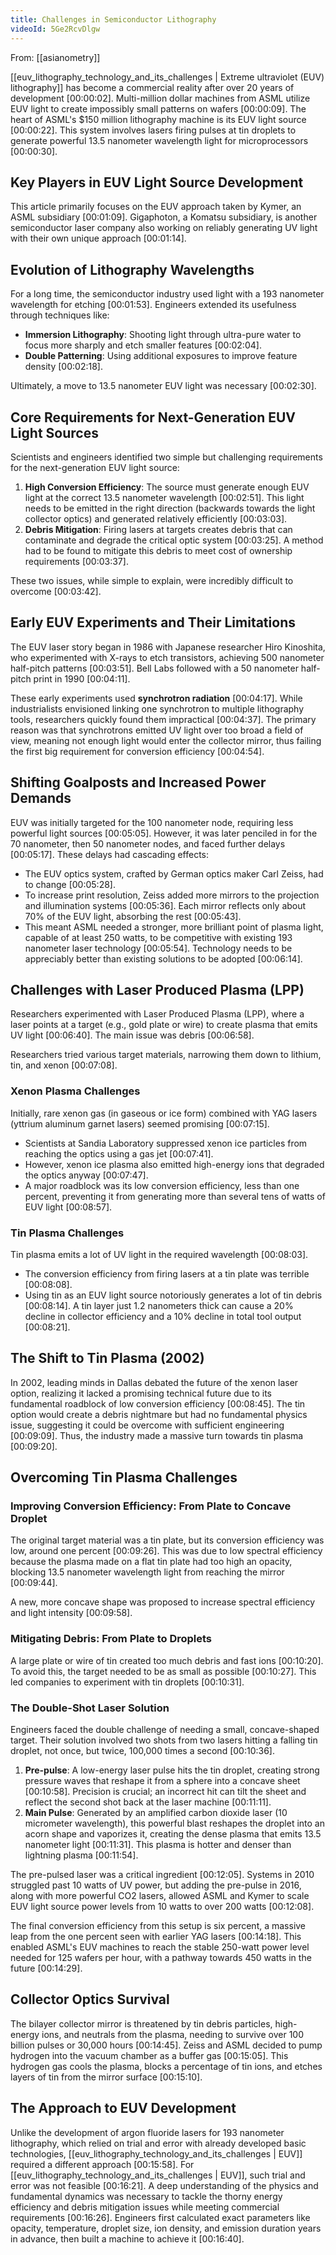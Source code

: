 ```yaml
---
title: Challenges in Semiconductor Lithography
videoId: 5Ge2RcvDlgw
---
```


From: [[asianometry]] <br/> 

[[euv_lithography_technology_and_its_challenges | Extreme ultraviolet (EUV) lithography]] has become a commercial reality after over 20 years of development <a class="yt-timestamp" data-t="00:00:02">[00:00:02]</a>. Multi-million dollar machines from ASML utilize EUV light to create impossibly small patterns on wafers <a class="yt-timestamp" data-t="00:00:09">[00:00:09]</a>. The heart of ASML's $150 million lithography machine is its EUV light source <a class="yt-timestamp" data-t="00:00:22">[00:00:22]</a>. This system involves lasers firing pulses at tin droplets to generate powerful 13.5 nanometer wavelength light for microprocessors <a class="yt-timestamp" data-t="00:00:30">[00:00:30]</a>.

## Key Players in EUV Light Source Development
This article primarily focuses on the EUV approach taken by Kymer, an ASML subsidiary <a class="yt-timestamp" data-t="00:01:09">[00:01:09]</a>. Gigaphoton, a Komatsu subsidiary, is another semiconductor laser company also working on reliably generating UV light with their own unique approach <a class="yt-timestamp" data-t="00:01:14">[00:01:14]</a>.

## Evolution of Lithography Wavelengths
For a long time, the semiconductor industry used light with a 193 nanometer wavelength for etching <a class="yt-timestamp" data-t="00:01:53">[00:01:53]</a>. Engineers extended its usefulness through techniques like:
*   **Immersion Lithography**: Shooting light through ultra-pure water to focus more sharply and etch smaller features <a class="yt-timestamp" data-t="00:02:04">[00:02:04]</a>.
*   **Double Patterning**: Using additional exposures to improve feature density <a class="yt-timestamp" data-t="00:02:18">[00:02:18]</a>.

Ultimately, a move to 13.5 nanometer EUV light was necessary <a class="yt-timestamp" data-t="00:02:30">[00:02:30]</a>.

## Core Requirements for Next-Generation EUV Light Sources
Scientists and engineers identified two simple but challenging requirements for the next-generation EUV light source:
1.  **High Conversion Efficiency**: The source must generate enough EUV light at the correct 13.5 nanometer wavelength <a class="yt-timestamp" data-t="00:02:51">[00:02:51]</a>. This light needs to be emitted in the right direction (backwards towards the light collector optics) and generated relatively efficiently <a class="yt-timestamp" data-t="00:03:03">[00:03:03]</a>.
2.  **Debris Mitigation**: Firing lasers at targets creates debris that can contaminate and degrade the critical optic system <a class="yt-timestamp" data-t="00:03:25">[00:03:25]</a>. A method had to be found to mitigate this debris to meet cost of ownership requirements <a class="yt-timestamp" data-t="00:03:37">[00:03:37]</a>.

These two issues, while simple to explain, were incredibly difficult to overcome <a class="yt-timestamp" data-t="00:03:42">[00:03:42]</a>.

## Early EUV Experiments and Their Limitations
The EUV laser story began in 1986 with Japanese researcher Hiro Kinoshita, who experimented with X-rays to etch transistors, achieving 500 nanometer half-pitch patterns <a class="yt-timestamp" data-t="00:03:51">[00:03:51]</a>. Bell Labs followed with a 50 nanometer half-pitch print in 1990 <a class="yt-timestamp" data-t="00:04:11">[00:04:11]</a>.

These early experiments used **synchrotron radiation** <a class="yt-timestamp" data-t="00:04:17">[00:04:17]</a>. While industrialists envisioned linking one synchrotron to multiple lithography tools, researchers quickly found them impractical <a class="yt-timestamp" data-t="00:04:37">[00:04:37]</a>. The primary reason was that synchrotrons emitted UV light over too broad a field of view, meaning not enough light would enter the collector mirror, thus failing the first big requirement for conversion efficiency <a class="yt-timestamp" data-t="00:04:54">[00:04:54]</a>.

## Shifting Goalposts and Increased Power Demands
EUV was initially targeted for the 100 nanometer node, requiring less powerful light sources <a class="yt-timestamp" data-t="00:05:05">[00:05:05]</a>. However, it was later penciled in for the 70 nanometer, then 50 nanometer nodes, and faced further delays <a class="yt-timestamp" data-t="00:05:17">[00:05:17]</a>. These delays had cascading effects:
*   The EUV optics system, crafted by German optics maker Carl Zeiss, had to change <a class="yt-timestamp" data-t="00:05:28">[00:05:28]</a>.
*   To increase print resolution, Zeiss added more mirrors to the projection and illumination systems <a class="yt-timestamp" data-t="00:05:36">[00:05:36]</a>. Each mirror reflects only about 70% of the EUV light, absorbing the rest <a class="yt-timestamp" data-t="00:05:43">[00:05:43]</a>.
*   This meant ASML needed a stronger, more brilliant point of plasma light, capable of at least 250 watts, to be competitive with existing 193 nanometer laser technology <a class="yt-timestamp" data-t="00:05:54">[00:05:54]</a>. Technology needs to be appreciably better than existing solutions to be adopted <a class="yt-timestamp" data-t="00:06:14">[00:06:14]</a>.

## Challenges with Laser Produced Plasma (LPP)
Researchers experimented with Laser Produced Plasma (LPP), where a laser points at a target (e.g., gold plate or wire) to create plasma that emits UV light <a class="yt-timestamp" data-t="00:06:40">[00:06:40]</a>. The main issue was debris <a class="yt-timestamp" data-t="00:06:58">[00:06:58]</a>.

Researchers tried various target materials, narrowing them down to lithium, tin, and xenon <a class="yt-timestamp" data-t="00:07:08">[00:07:08]</a>.

### Xenon Plasma Challenges
Initially, rare xenon gas (in gaseous or ice form) combined with YAG lasers (yttrium aluminum garnet lasers) seemed promising <a class="yt-timestamp" data-t="00:07:15">[00:07:15]</a>.
*   Scientists at Sandia Laboratory suppressed xenon ice particles from reaching the optics using a gas jet <a class="yt-timestamp" data-t="00:07:41">[00:07:41]</a>.
*   However, xenon ice plasma also emitted high-energy ions that degraded the optics anyway <a class="yt-timestamp" data-t="00:07:47">[00:07:47]</a>.
*   A major roadblock was its low conversion efficiency, less than one percent, preventing it from generating more than several tens of watts of EUV light <a class="yt-timestamp" data-t="00:08:57">[00:08:57]</a>.

### Tin Plasma Challenges
Tin plasma emits a lot of UV light in the required wavelength <a class="yt-timestamp" data-t="00:08:03">[00:08:03]</a>.
*   The conversion efficiency from firing lasers at a tin plate was terrible <a class="yt-timestamp" data-t="00:08:08">[00:08:08]</a>.
*   Using tin as an EUV light source notoriously generates a lot of tin debris <a class="yt-timestamp" data-t="00:08:14">[00:08:14]</a>. A tin layer just 1.2 nanometers thick can cause a 20% decline in collector efficiency and a 10% decline in total tool output <a class="yt-timestamp" data-t="00:08:21">[00:08:21]</a>.

## The Shift to Tin Plasma (2002)
In 2002, leading minds in Dallas debated the future of the xenon laser option, realizing it lacked a promising technical future due to its fundamental roadblock of low conversion efficiency <a class="yt-timestamp" data-t="00:08:45">[00:08:45]</a>.
The tin option would create a debris nightmare but had no fundamental physics issue, suggesting it could be overcome with sufficient engineering <a class="yt-timestamp" data-t="00:09:09">[00:09:09]</a>. Thus, the industry made a massive turn towards tin plasma <a class="yt-timestamp" data-t="00:09:20">[00:09:20]</a>.

## Overcoming Tin Plasma Challenges
### Improving Conversion Efficiency: From Plate to Concave Droplet
The original target material was a tin plate, but its conversion efficiency was low, around one percent <a class="yt-timestamp" data-t="00:09:26">[00:09:26]</a>. This was due to low spectral efficiency because the plasma made on a flat tin plate had too high an opacity, blocking 13.5 nanometer wavelength light from reaching the mirror <a class="yt-timestamp" data-t="00:09:44">[00:09:44]</a>.

A new, more concave shape was proposed to increase spectral efficiency and light intensity <a class="yt-timestamp" data-t="00:09:58">[00:09:58]</a>.

### Mitigating Debris: From Plate to Droplets
A large plate or wire of tin created too much debris and fast ions <a class="yt-timestamp" data-t="00:10:20">[00:10:20]</a>. To avoid this, the target needed to be as small as possible <a class="yt-timestamp" data-t="00:10:27">[00:10:27]</a>. This led companies to experiment with tin droplets <a class="yt-timestamp" data-t="00:10:31">[00:10:31]</a>.

### The Double-Shot Laser Solution
Engineers faced the double challenge of needing a small, concave-shaped target. Their solution involved two shots from two lasers hitting a falling tin droplet, not once, but twice, 100,000 times a second <a class="yt-timestamp" data-t="00:10:36">[00:10:36]</a>.
1.  **Pre-pulse**: A low-energy laser pulse hits the tin droplet, creating strong pressure waves that reshape it from a sphere into a concave sheet <a class="yt-timestamp" data-t="00:10:58">[00:10:58]</a>. Precision is crucial; an incorrect hit can tilt the sheet and reflect the second shot back at the laser machine <a class="yt-timestamp" data-t="00:11:11">[00:11:11]</a>.
2.  **Main Pulse**: Generated by an amplified carbon dioxide laser (10 micrometer wavelength), this powerful blast reshapes the droplet into an acorn shape and vaporizes it, creating the dense plasma that emits 13.5 nanometer light <a class="yt-timestamp" data-t="00:11:31">[00:11:31]</a>. This plasma is hotter and denser than lightning plasma <a class="yt-timestamp" data-t="00:11:54">[00:11:54]</a>.

The pre-pulsed laser was a critical ingredient <a class="yt-timestamp" data-t="00:12:05">[00:12:05]</a>. Systems in 2010 struggled past 10 watts of UV power, but adding the pre-pulse in 2016, along with more powerful CO2 lasers, allowed ASML and Kymer to scale EUV light source power levels from 10 watts to over 200 watts <a class="yt-timestamp" data-t="00:12:08">[00:12:08]</a>.

The final conversion efficiency from this setup is six percent, a massive leap from the one percent seen with earlier YAG lasers <a class="yt-timestamp" data-t="00:14:18">[00:14:18]</a>. This enabled ASML's EUV machines to reach the stable 250-watt power level needed for 125 wafers per hour, with a pathway towards 450 watts in the future <a class="yt-timestamp" data-t="00:14:29">[00:14:29]</a>.

## Collector Optics Survival
The bilayer collector mirror is threatened by tin debris particles, high-energy ions, and neutrals from the plasma, needing to survive over 100 billion pulses or 30,000 hours <a class="yt-timestamp" data-t="00:14:45">[00:14:45]</a>. Zeiss and ASML decided to pump hydrogen into the vacuum chamber as a buffer gas <a class="yt-timestamp" data-t="00:15:05">[00:15:05]</a>. This hydrogen gas cools the plasma, blocks a percentage of tin ions, and etches layers of tin from the mirror surface <a class="yt-timestamp" data-t="00:15:10">[00:15:10]</a>.

## The Approach to EUV Development
Unlike the development of argon fluoride lasers for 193 nanometer lithography, which relied on trial and error with already developed basic technologies, [[euv_lithography_technology_and_its_challenges | EUV]] required a different approach <a class="yt-timestamp" data-t="00:15:58">[00:15:58]</a>. For [[euv_lithography_technology_and_its_challenges | EUV]], such trial and error was not feasible <a class="yt-timestamp" data-t="00:16:21">[00:16:21]</a>. A deep understanding of the physics and fundamental dynamics was necessary to tackle the thorny energy efficiency and debris mitigation issues while meeting commercial requirements <a class="yt-timestamp" data-t="00:16:26">[00:16:26]</a>. Engineers first calculated exact parameters like opacity, temperature, droplet size, ion density, and emission duration years in advance, then built a machine to achieve it <a class="yt-timestamp" data-t="00:16:40">[00:16:40]</a>.